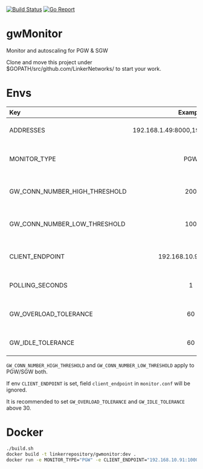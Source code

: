 [![Build Status](https://travis-ci.org/LinkerNetworks/gwMonitor.svg)](https://travis-ci.org/LinkerNetworks/gwMonitor)
[![Go Report](https://goreportcard.com/badge/github.com/LinkerNetworks/gwMonitor)](https://goreportcard.com/report/github.com/LinkerNetworks/gwMonitor)

# gwMonitor
Monitor and autoscaling for PGW & SGW

Clone and move this project under $GOPATH/src/github.com/LinkerNetworks/ to start your work.

# Envs

| Key        | Example           | Meaning  |Default
| :--------- |:----------------:| :---------|:--------:
| ADDRESSES | 192.168.1.49:8000,192.168.1.50:8000 | IP addresses of OVS. | "" |
| MONITOR_TYPE | PGW | Type of gateway, PGW or SGW. | "" |
| GW_CONN_NUMBER_HIGH_THRESHOLD | 200 |High threshold of GW average connections. | 0 |
| GW_CONN_NUMBER_LOW_THRESHOLD | 100 |Low threshold of GW average connections. | 0 |
| CLIENT_ENDPOINT | 192.168.10.91:10004 | Endpoint of Linker DC/OS client. | "" |
| POLLING_SECONDS | 1 | Peroid fetching from OVS. | 1 |
| GW_OVERLOAD_TOLERANCE | 60 | Max overload alert enjured times. | 120 |
| GW_IDLE_TOLERANCE | 60 | Max idle alert enjured times. | 120 |


`GW_CONN_NUMBER_HIGH_THRESHOLD` and `GW_CONN_NUMBER_LOW_THRESHOLD` apply to PGW/SGW both.

If env `CLIENT_ENDPOINT` is set, field `client_endpoint` in `monitor.conf` will be ignored.

It is recommended to set `GW_OVERLOAD_TOLERANCE` and `GW_IDLE_TOLERANCE` above 30.

# Docker

```sh
./build.sh
docker build -t linkerrepository/gwmonitor:dev .
docker run -e MONITOR_TYPE="PGW" -e CLIENT_ENDPOINT="192.168.10.91:10004" -e GW_CONN_NUMBER_HIGH_THRESHOLD=200 -e GW_CONN_NUMBER_LOW_THRESHOLD=100 -e ADDRESSES="192.168.10.186:18080" --network=host linkerrepository/gwmonitor:dev
```

